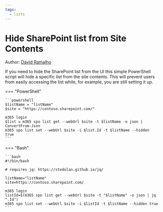 ```yaml
---
tags:
  - lists
---
```


# Hide SharePoint list from Site Contents

Author: [David Ramalho](https://sharepoint-tricks.com/hide-sharepoint-list-from-site-contents/)

If you need to hide the SharePoint list from the UI this simple PowerShell script will hide a specific list from the site contents. This will prevent users from easily accessing the list while, for example, you are still setting it up.

=== "PowerShell"

    ```powershell
    $listName = "listName"
    $site = "https://contoso.sharepoint.com/"

    m365 login
    $list = m365 spo list get --webUrl $site -t $listName -o json | ConvertFrom-Json
    m365 spo list set --webUrl $site -i $list.Id -t $listName --hidden true
    ```

=== "Bash"

    ```bash
    #!/bin/bash

    # requires jq: https://stedolan.github.io/jq/

    listName="listName"
    site=https://contoso.sharepoint.com/

    m365 login
    listId=$(m365 spo list get --webUrl $site -t "$listName" -o json | jq ".Id")
    m365 spo list set --webUrl $site -i $listId -t $listName --hidden true
    ```
